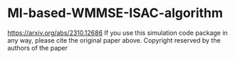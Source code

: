# MI-based-WMMSE-ISAC-algorithm
https://arxiv.org/abs/2310.12686
If you use this simulation code package in any way, please cite the original paper above. 
Copyright reserved by the authors of the paper


